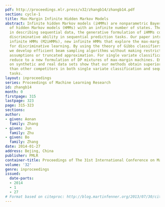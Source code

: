 ```yaml
---
pdf: http://proceedings.mlr.press/v32/zhangb14/zhangb14.pdf
section: cycle-1
title: Max-Margin Infinite Hidden Markov Models
abstract: Infinite hidden Markov models (iHMMs) are nonparametric Bayesian extensions
  of hidden Markov models (HMMs) with an infinite number of states. Though flexible
  in describing sequential data, the generative formulation of iHMMs could limit their
  discriminative ability in sequential prediction tasks. Our paper introduces max-margin
  infinite HMMs (M2iHMMs), new infinite HMMs that explore the max-margin principle
  for discriminative learning. By using the theory of Gibbs classifiers and data augmentation,
  we develop efficient beam sampling algorithms without making restricting mean-field
  assumptions or truncated approximation. For single variate classification, M2iHMMs
  reduce to a new formulation of DP mixtures of max-margin machines. Empirical results
  on synthetic and real data sets show that our methods obtain superior performance
  than other competitors in both single variate classification and sequential prediction
  tasks.
layout: inproceedings
series: Proceedings of Machine Learning Research
id: zhangb14
month: 0
firstpage: 315
lastpage: 323
page: 315-323
sections: 
author:
- given: Aonan
  family: Zhang
- given: Jun
  family: Zhu
- given: Bo
  family: Zhang
date: 2014-01-27
address: Bejing, China
publisher: PMLR
container-title: Proceedings of The 31st International Conference on Machine Learning
volume: '32'
genre: inproceedings
issued:
  date-parts:
  - 2014
  - 1
  - 27
# Format based on citeproc: http://blog.martinfenner.org/2013/07/30/citeproc-yaml-for-bibliographies/
---
```

